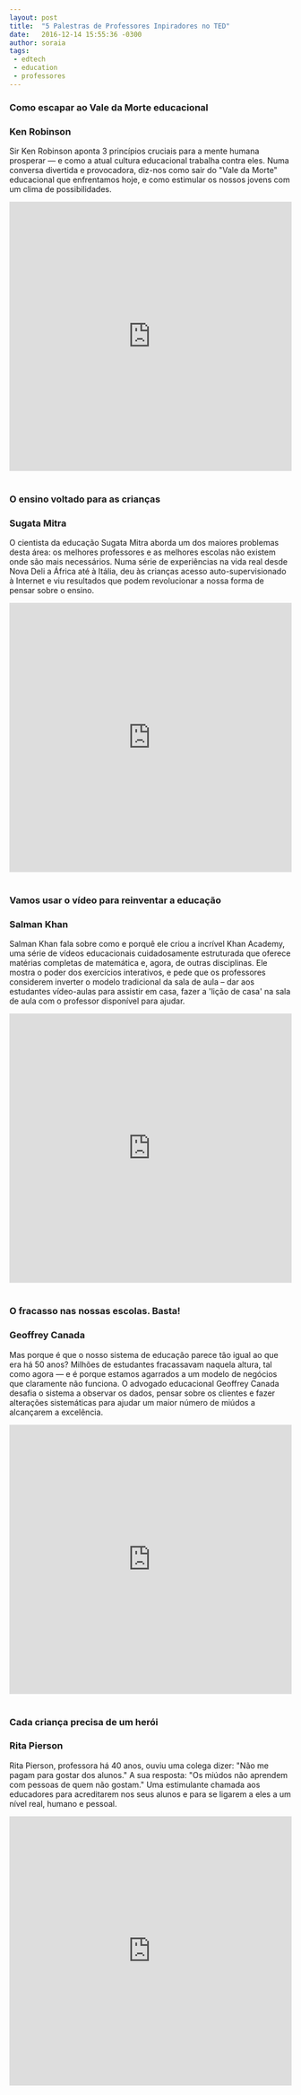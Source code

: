 ```yaml
---
layout: post
title:  "5 Palestras de Professores Inpiradores no TED"
date:   2016-12-14 15:55:36 -0300
author: soraia
tags: 
 - edtech 
 - education 
 - professores
---
```


### Como escapar ao Vale da Morte educacional

### Ken Robinson

Sir Ken Robinson aponta 3 princípios cruciais para a mente humana prosperar — e como a atual cultura educacional trabalha contra eles. Numa conversa divertida e provocadora, diz-nos como sair do "Vale da Morte" educacional que enfrentamos hoje, e como estimular os nossos jovens com um clima de possibilidades.

<iframe src="https://embed.ted.com/talks/ken_robinson_how_to_escape_education_s_death_valley" width="100%" height="480" frameborder="0" scrolling="no" webkitAllowFullScreen mozallowfullscreen allowFullScreen></iframe>
<br/><br/>

### O ensino voltado para as crianças

### Sugata Mitra

O cientista da educação Sugata Mitra aborda um dos maiores problemas desta área: os melhores professores e as melhores escolas não existem onde são mais necessários. Numa série de experiências na vida real desde Nova Deli a África até à Itália, deu às crianças acesso auto-supervisionado à Internet e viu resultados que podem revolucionar a nossa forma de pensar sobre o ensino.

<iframe src="https://embed.ted.com/talks/sugata_mitra_the_child_driven_education" width="100%" height="480" frameborder="0" scrolling="no" webkitAllowFullScreen mozallowfullscreen allowFullScreen></iframe>
<br/><br/>

### Vamos usar o vídeo para reinventar a educação

### Salman Khan

Salman Khan fala sobre como e porquê ele criou a incrível Khan Academy, uma série de vídeos educacionais cuidadosamente estruturada que oferece matérias completas de matemática e, agora, de outras disciplinas. Ele mostra o poder dos exercícios interativos, e pede que os professores considerem inverter o modelo tradicional da sala de aula – dar aos estudantes vídeo-aulas para assistir em casa, fazer a 'lição de casa' na sala de aula com o professor disponível para ajudar.

<iframe src="http://embed.ted.com/talks/lang/pt-br/salman_khan_let_s_use_video_to_reinvent_education.html" width="100%" height="480" frameborder="0" scrolling="no" webkitAllowFullScreen mozallowfullscreen allowFullScreen></iframe>
<br/><br/>

### O fracasso nas nossas escolas. Basta!

### Geoffrey Canada

Mas porque é que o nosso sistema de educação parece tão igual ao que era há 50 anos? Milhões de estudantes fracassavam naquela altura, tal como agora — e é porque estamos agarrados a um modelo de negócios que claramente não funciona. O advogado educacional Geoffrey Canada desafia o sistema a observar os dados, pensar sobre os clientes e fazer alterações sistemáticas para ajudar um maior número de miúdos a alcançarem a excelência.

<iframe src="https://embed.ted.com/talks/lang/pt-br/geoffrey_canada_our_failing_schools_enough_is_enough" width="100%" height="480" frameborder="0" scrolling="no" webkitAllowFullScreen mozallowfullscreen allowFullScreen></iframe>
<br/><br/>

### Cada criança precisa de um herói

### Rita Pierson

Rita Pierson, professora há 40 anos, ouviu uma colega dizer: "Não me pagam para gostar dos alunos." A sua resposta: "Os miúdos não aprendem com pessoas de quem não gostam." Uma estimulante chamada aos educadores para acreditarem nos seus alunos e para se ligarem a eles a um nível real, humano e pessoal.

<iframe src="https://embed.ted.com/talks/lang/pt-br/rita_pierson_every_kid_needs_a_champion" width="100%" height="480" frameborder="0" scrolling="no" webkitAllowFullScreen mozallowfullscreen allowFullScreen></iframe>
<br/><br/>
